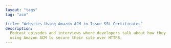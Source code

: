```yaml
---
layout: "tags"
tag: "acm"

title: "Websites Using Amazon ACM to Issue SSL Certificates"
description:
  Podcast episodes and interviews where developers talk about how they are
  using Amazon ACM to secure their site over HTTPS.
---
```

